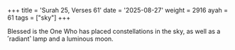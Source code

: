 +++
title = 'Surah 25, Verses 61'
date = '2025-08-27'
weight = 2916
ayah = 61
tags = ["sky"]
+++

Blessed is the One Who has placed constellations in the sky, as well as a ˹radiant˺ lamp and a luminous moon.